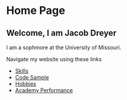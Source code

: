 # Home Page
## Welcome, I am Jacob Dreyer

I am a sophmore at the University of Missouri.

Navigate my website using these links

* [Skills](./skills.md)
* [Code Sample](./code_sample.md)
* [Hobbies](./hobby.md)
* [Academy Performance](./marks.md)
